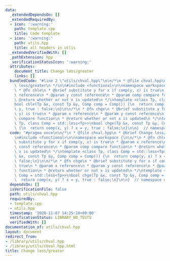 ```yaml
---
data:
  _extendedDependsOn: []
  _extendedRequiredBy:
  - icon: ':warning:'
    path: template.cpp
    title: Code template
  - icon: ':warning:'
    path: utils.hpp
    title: all headers in utlis
  _extendedVerifiedWith: []
  _pathExtension: hpp
  _verificationStatusIcon: ':warning:'
  attributes:
    document_title: Change less/greater
    links: []
  bundledCode: "#line 2 \"utils/chval.hpp\"\n\n/*\n * @file chval.hpp\n * @brief Change\
    \ less/greater\n */\n\n#include <functional>\n\nnamespace workspace {\n\n/*\n\
    \ * @fn chle\n * @brief substitute y for x if comp(y, x) is true\n * @param x\
    \ reference\n * @param y const reference\n * @param comp compare function\n *\
    \ @return whether or not x is updated\n */\ntemplate <class Tp, class Comp = std::less<Tp>>\n\
    bool chle(Tp &x, const Tp &y, Comp comp = Comp()) {\n  return comp(y, x) ? x =\
    \ y, true : false;\n}\n\n/*\n * @fn chge\n * @brief substitute y for x if comp(x,\
    \ y) is true\n * @param x reference\n * @param y const reference\n * @param comp\
    \ compare function\n * @return whether or not x is updated\n */\ntemplate <class\
    \ Tp, class Comp = std::less<Tp>>\nbool chge(Tp &x, const Tp &y, Comp comp = Comp())\
    \ {\n  return comp(x, y) ? x = y, true : false;\n}\n\n}  // namespace workspace\n"
  code: "#pragma once\n\n/*\n * @file chval.hpp\n * @brief Change less/greater\n */\n\
    \n#include <functional>\n\nnamespace workspace {\n\n/*\n * @fn chle\n * @brief\
    \ substitute y for x if comp(y, x) is true\n * @param x reference\n * @param y\
    \ const reference\n * @param comp compare function\n * @return whether or not\
    \ x is updated\n */\ntemplate <class Tp, class Comp = std::less<Tp>>\nbool chle(Tp\
    \ &x, const Tp &y, Comp comp = Comp()) {\n  return comp(y, x) ? x = y, true :\
    \ false;\n}\n\n/*\n * @fn chge\n * @brief substitute y for x if comp(x, y) is\
    \ true\n * @param x reference\n * @param y const reference\n * @param comp compare\
    \ function\n * @return whether or not x is updated\n */\ntemplate <class Tp, class\
    \ Comp = std::less<Tp>>\nbool chge(Tp &x, const Tp &y, Comp comp = Comp()) {\n\
    \  return comp(x, y) ? x = y, true : false;\n}\n\n}  // namespace workspace\n"
  dependsOn: []
  isVerificationFile: false
  path: utils/chval.hpp
  requiredBy:
  - template.cpp
  - utils.hpp
  timestamp: '2020-11-07 14:25:10+09:00'
  verificationStatus: LIBRARY_NO_TESTS
  verifiedWith: []
documentation_of: utils/chval.hpp
layout: document
redirect_from:
- /library/utils/chval.hpp
- /library/utils/chval.hpp.html
title: Change less/greater
---
```

